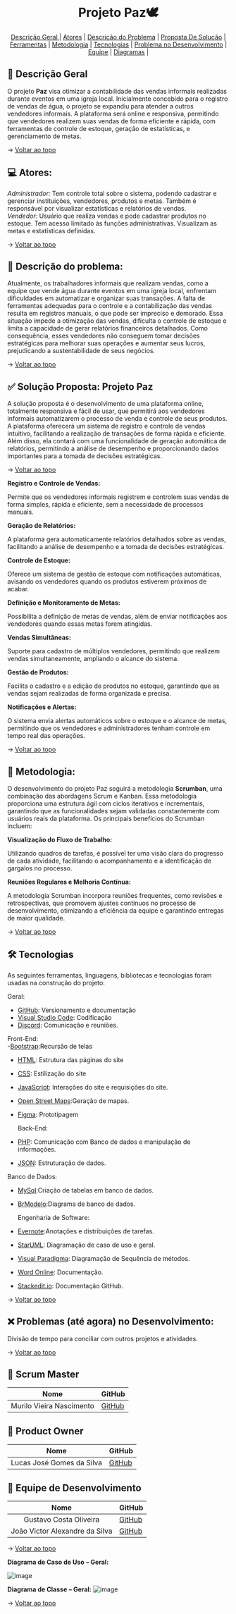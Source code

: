 ﻿
<br id="topo">
<h1 align="center"> Projeto Paz🕊️ </h1>

<p align="center">
    <a href="#descgeral">Descrição Geral </a> | 
    <a href="#atores">Atores</a> | 
    <a href="#descproblema">Descrição do Problema</a> | 
    <a href="#propostasolu">Proposta De Solução</a> | 
    <a href="#ferramentas">Ferramentas</a> | 
    <a href="#metodologia">Metodologia</a> | 
    <a href="#tecnologias">Tecnologias</a> |
    <a href="#problemadesenvol">Problema no Desenvolvimento</a> |
    <a href="#equipe">Equipe</a> |
    <a href="#diagramas">Diagramas</a> |
    
   
    
</p>

<span id="descgeral">

## :bookmark_tabs: Descrição Geral
 
O projeto **Paz** visa otimizar a contabilidade das vendas informais realizadas durante eventos em uma igreja local. Inicialmente concebido para o registro de vendas de água, o projeto se expandiu para atender a outros vendedores informais. A plataforma será online e responsiva, permitindo que vendedores realizem suas vendas de forma eficiente e rápida, com ferramentas de controle de estoque, geração de estatísticas, e gerenciamento de metas.

→ [Voltar ao topo](#topo)

<span id="atores">
    
 ## 💻 Atores: 
 <i>Administrador:</i> Tem controle total sobre o sistema, podendo cadastrar e gerenciar instituições, vendedores, produtos e metas. Também é responsável por visualizar estatísticas e relatórios de vendas.</br>
 <i>Vendedor:</i> Usuário que realiza vendas e pode cadastrar produtos no estoque. Tem acesso limitado às funções administrativas. Visualizam as metas e estatísticas definidas. </br>

 → [Voltar ao topo](#topo)
    

<span id="descproblema">

## 🚫 Descrição do problema:
 
Atualmente, os trabalhadores informais que realizam vendas, como a equipe que vende água durante eventos em uma igreja local, enfrentam dificuldades em automatizar e organizar suas transações. A falta de ferramentas adequadas para o controle e a contabilização das vendas resulta em registros manuais, o que pode ser impreciso e demorado. Essa situação impede a otimização das vendas, dificulta o controle de estoque e limita a capacidade de gerar relatórios financeiros detalhados. Como consequência, esses vendedores não conseguem tomar decisões estratégicas para melhorar suas operações e aumentar seus lucros, prejudicando a sustentabilidade de seus negócios.
 
→ [Voltar ao topo](#topo)

<span id="propostasolu">
    
## ✅ Solução Proposta: Projeto Paz
 
A solução proposta é o desenvolvimento de uma plataforma online, totalmente responsiva e fácil de usar, que permitirá aos vendedores informais automatizarem o processo de venda e controle de seus produtos. A plataforma oferecerá um sistema de registro e controle de vendas intuitivo, facilitando a realização de transações de forma rápida e eficiente. Além disso, ela contará com uma funcionalidade de geração automática de relatórios, permitindo a análise de desempenho e proporcionando dados importantes para a tomada de decisões estratégicas.

→ [Voltar ao topo](#topo)

<span id="ferramentas">
    
**Registro e Controle de Vendas:**
 
Permite que os vendedores informais registrem e controlem suas vendas de forma simples, rápida e eficiente, sem a necessidade de processos manuais.
 
**Geração de Relatórios:**
 
A plataforma gera automaticamente relatórios detalhados sobre as vendas, facilitando a análise de desempenho e a tomada de decisões estratégicas.
 
**Controle de Estoque:**
 
Oferece um sistema de gestão de estoque com notificações automáticas, avisando os vendedores quando os produtos estiverem próximos de acabar.
 
**Definição e Monitoramento de Metas:**
 
Possibilita a definição de metas de vendas, além de enviar notificações aos vendedores quando essas metas forem atingidas.
 
**Vendas Simultâneas:**
 
Suporte para cadastro de múltiplos vendedores, permitindo que realizem vendas simultaneamente, ampliando o alcance do sistema.

**Gestão de Produtos:**
 
Facilita o cadastro e a edição de produtos no estoque, garantindo que as vendas sejam realizadas de forma organizada e precisa.

**Notificações e Alertas:** 

O sistema envia alertas automáticos sobre o estoque e o alcance de metas, permitindo que os vendedores e administradores tenham controle em tempo real das operações.

 → [Voltar ao topo](#topo)

 <span id="metodologia">
 
## 📕 Metodologia:
 
O desenvolvimento do projeto Paz seguirá a metodologia **Scrumban**, uma combinação das abordagens Scrum e Kanban. Essa metodologia proporciona uma estrutura ágil com ciclos iterativos e incrementais, garantindo que as funcionalidades sejam validadas constantemente com usuários reais da plataforma. Os principais benefícios do Scrumban incluem:
 
**Visualização do Fluxo de Trabalho:**
 
Utilizando quadros de tarefas, é possível ter uma visão clara do progresso de cada atividade, facilitando o acompanhamento e a identificação de gargalos no processo.
 
**Reuniões Regulares e Melhoria Contínua:**
 
A metodologia Scrumban incorpora reuniões frequentes, como revisões e retrospectivas, que promovem ajustes contínuos no processo de desenvolvimento, otimizando a eficiência da equipe e garantindo entregas de maior qualidade.

→ [Voltar ao topo](#topo)

<span id="tecnologias">

## 🛠️ Tecnologias

As seguintes ferramentas, linguagens, bibliotecas e tecnologias foram usadas na construção do projeto:

Geral: 
- [GitHub](https://github.com/): Versionamento e documentação
- [Visual Studio Code](https://code.visualstudio.com/): Codificação
- [Discord](https://discord.com/): Comunicação e reuniões.

Front-End:  
-[Bootstrap](https://getbootstrap.com):Recursão de telas
- [HTML](https://developer.mozilla.org/pt-BR/docs/Web/HTML): Estrutura das páginas do site
- [CSS](https://developer.mozilla.org/pt-BR/docs/Web/CSS): Estilização do site
- [JavaScript](https://developer.mozilla.org/pt-BR/docs/Web/JavaScript): Interações do site e requisições do site. 
- [Open Street Maps](https://www.openstreetmap.org/#map=4/-15.13/-53.19):Geração de mapas. 
- [Figma](http://www.figma.com): Prototipagem

  Back-End:  

- [PHP](https://www.php.net): Comunicação com Banco de dados e manipulação de informações. 
- [JSON](https://www.php.net/manual/en/book.json.php): Estruturação de dados.

Banco de Dados: 

- [MySql](https://www.mysql.com/downloads/):Criação de tabelas em banco de dados. 
- [BrModelo](https://www.brmodeloweb.com/lang/pt-br/index.html):Diagrama de banco de dados. 

  Engenharia de Software:  

- [Evernote](https://www.evernote.com):Anotações e distribuições de tarefas. 
- [StarUML](https://staruml.io): Diagramação de caso de uso e geral. 
- [Visual Paradigma](https://online.visual-paradigm.com/pt/): Diagramação de Sequência de métodos. 
- [Word Online](https://www.office.com/): Documentação. 
- [Stackedit.io](https://stackedit.io): Documentação GitHub. 

→ [Voltar ao topo](#topo)

<span id="problemadesenvol">
    
## ❌ Problemas (até agora) no Desenvolvimento: 

Divisão de tempo para conciliar com outros projetos e atividades.

→ [Voltar ao topo](#topo)

<span id="equipe">

## :busts_in_silhouette: Scrum Master

| Nome | GitHub |  
| :----------: | :----------------------- 
|Murilo Vieira Nascimento| [GitHub](https://github.com/nasc2005) |

## :busts_in_silhouette: Product Owner

| Nome | GitHub |  
| :----------: | :-----------------------
|Lucas José Gomes da Silva| [GitHub](https://github.com/LukasJSilva) |

## :busts_in_silhouette: Equipe de Desenvolvimento

| Nome | GitHub |  
| :----------: | :-----------------------
|Gustavo Costa Oliveira| [GitHub](https://github.com/Guh1254) |
|João Victor Alexandre da Silva| [GitHub](https://github.com/JoaoV-A01) |


→ [Voltar ao topo](#topo)

<span id="diagramas">
    
**Diagrama de Caso de Uso** **– Geral:**

![image](https://github.com/https-github-com-fatec-itaquera2sem/ConectaOngs/assets/146677759/73499089-2c11-4d4e-9245-70482add977e)
 
**Diagrama de Classe** **– Geral:**
![image](https://github.com/https-github-com-fatec-itaquera2sem/ConectaOngs/assets/146677759/336cc679-2d9c-4c16-8ecc-6c706b1e0b38)

→ [Voltar ao topo](#topo)

